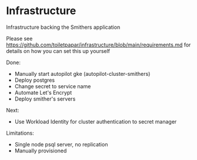 # Infrastructure
Infrastructure backing the Smithers application

Please see https://github.com/toiletpapar/infrastructure/blob/main/requirements.md for details on how you can set this up yourself

Done:
* Manually start autopilot gke (autopilot-cluster-smithers)
* Deploy postgres
* Change secret to service name
* Automate Let's Encrypt
* Deploy smither's servers

Next:
* Use Workload Identity for cluster authentication to secret manager

Limitations:
* Single node psql server, no replication
* Manually provisioned